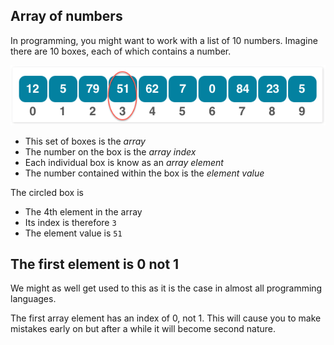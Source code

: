 ## Array of numbers
In programming, you might want to work with a list of 10 numbers. Imagine there are 10 boxes, each of which contains a number.

![](.guides/img/1d-array.png)

- This set of boxes is the *array*
- The number on the box is the *array index*
- Each individual box is know as an *array element*
- The number contained within the box is the *element value*

The circled box is

- The 4th element in the array
- Its index is therefore `3`
- The element value is `51`

## The first element is 0 not 1
We might as well get used to this as it is the case in almost all programming languages.

The first array element has an index of 0, not 1. This will cause you to make mistakes early on but after a while it will become second nature.

